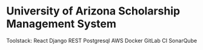 # University of Arizona Scholarship Management System
Toolstack:
React
Django REST
Postgresql
AWS
Docker
GitLab CI
SonarQube
